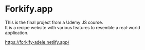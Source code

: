 ﻿# Forkify.app

This is the final project from a Udemy JS course.  
It is a recipe website with various features to resemble a real-world application.

https://forkify-adele.netlify.app/
